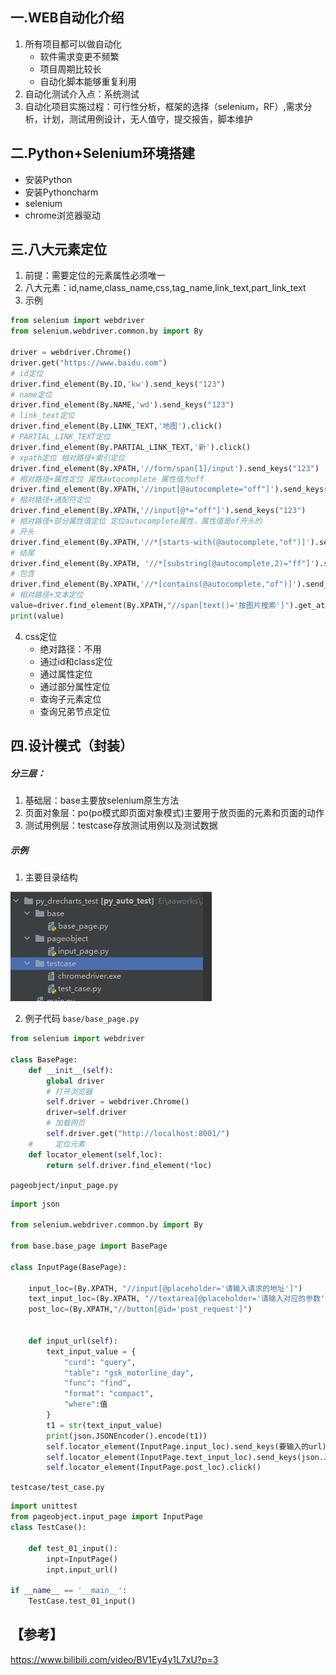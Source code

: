 <!--
 * @Author: hft
 * @Date: 2021-08-28 15:38:45
 * @LastEditTime: 2021-09-10 09:26:56
 * @LastEditors: Please set LastEditors
 * @Description: In User Settings Edit
 * @FilePath: \myblog_local\docs\selenium\0.1简介.md
-->

## 一.WEB自动化介绍
1. 所有项目都可以做自动化
   * 软件需求变更不频繁
   * 项目周期比较长
   * 自动化脚本能够重复利用
2. 自动化测试介入点：系统测试
3. 自动化项目实施过程：可行性分析，框架的选择（selenium，RF）,需求分析，计划，测试用例设计，无人值守，提交报告，脚本维护
## 二.Python+Selenium环境搭建
* 安装Python
* 安装Pythoncharm
* selenium
* chrome浏览器驱动
## 三.八大元素定位
1. 前提：需要定位的元素属性必须唯一
2. 八大元素：id,name,class_name,css,tag_name,link_text,part_link_text
3. 示例  
```python
from selenium import webdriver
from selenium.webdriver.common.by import By

driver = webdriver.Chrome()
driver.get("https://www.baidu.com")
# id定位
driver.find_element(By.ID,'kw').send_keys("123")
# name定位
driver.find_element(By.NAME,'wd').send_keys("123")
# link_text定位
driver.find_element(By.LINK_TEXT,'地图').click()
# PARTIAL_LINK_TEXT定位
driver.find_element(By.PARTIAL_LINK_TEXT,'新').click()
# xpath定位 相对路径+索引定位
driver.find_element(By.XPATH,'//form/span[1]/input').send_keys("123")
# 相对路径+属性定位 属性autocomplete 属性值为off
driver.find_element(By.XPATH,'//input[@autocomplete="off"]').send_keys("123")
# 相对路径+通配符定位
driver.find_element(By.XPATH,'//input[@*="off"]').send_keys("123")
# 相对路径+部分属性值定位 定位autocomplete属性，属性值是of开头的
# 开头
driver.find_element(By.XPATH,'//*[starts-with(@autocomplete,"of")]').send_keys("123")
# 结尾
driver.find_element(By.XPATH, '//*[substring(@autocomplete,2)="ff"]').send_keys("123")
# 包含
driver.find_element(By.XPATH,'//*[contains(@autocomplete,"of")]').send_keys("123")
# 相对路径+文本定位
value=driver.find_element(By.XPATH,"//span[text()='按图片搜索']").get_attribute('class')
print(value)
```    
4. css定位
   * 绝对路径：不用
   * 通过id和class定位
   * 通过属性定位
   * 通过部分属性定位
   * 查询子元素定位
   * 查询兄弟节点定位
## 四.设计模式（封装）
##### 分三层：
 1. 基础层：base主要放selenium原生方法
 2. 页面对象层：po(po模式即页面对象模式)主要用于放页面的元素和页面的动作
 3. 测试用例层：testcase存放测试用例以及测试数据

##### 示例
1. 主要目录结构

![](../.vuepress/public/assets/web-auto/selenium/01.png)

2. 例子代码
`base/base_page.py`
```python
from selenium import webdriver

class BasePage:
    def __init__(self):
        global driver
        # 打开浏览器
        self.driver = webdriver.Chrome()
        driver=self.driver
        # 加载网页
        self.driver.get("http://localhost:8001/")
    #     定位元素
    def locator_element(self,loc):
        return self.driver.find_element(*loc)
```   
`pageobject/input_page.py`
```python
import json

from selenium.webdriver.common.by import By

from base.base_page import BasePage

class InputPage(BasePage):

    input_loc=(By.XPATH, "//input[@placeholder='请输入请求的地址']")
    text_input_loc=(By.XPATH, "//textarea[@placeholder='请输入对应的参数']")
    post_loc=(By.XPATH,"//button[@id='post_request']")


    def input_url(self):
        text_input_value = {
            "curd": "query",
            "table": "gsk_motorline_day",
            "func": "find",
            "format": "compact",
            "where":值
        }
        t1 = str(text_input_value)
        print(json.JSONEncoder().encode(t1))
        self.locator_element(InputPage.input_loc).send_keys(要输入的url)
        self.locator_element(InputPage.text_input_loc).send_keys(json.JSONEncoder().encode(t1))
        self.locator_element(InputPage.post_loc).click()
```   
`testcase/test_case.py`
```python
import unittest
from pageobject.input_page import InputPage
class TestCase():

    def test_01_input():
        inpt=InputPage()
        inpt.input_url()

if __name__ == '__main__':
    TestCase.test_01_input()
```   
## 【参考】
https://www.bilibili.com/video/BV1Ey4y1L7xU?p=3